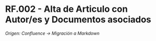 # RF.002 - Alta de Articulo con Autor/es y Documentos asociados

_Origen: Confluence → Migración a Markdown_


